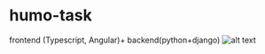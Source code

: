 # humo-task
frontend (Typescript, Angular)+ backend(python+django)
![alt text](https://drive.google.com/file/d/1BcEIDLtm0nmeH7IgFlxXzPOf6oJSYOWB/view?usp=sharing?raw=true)
